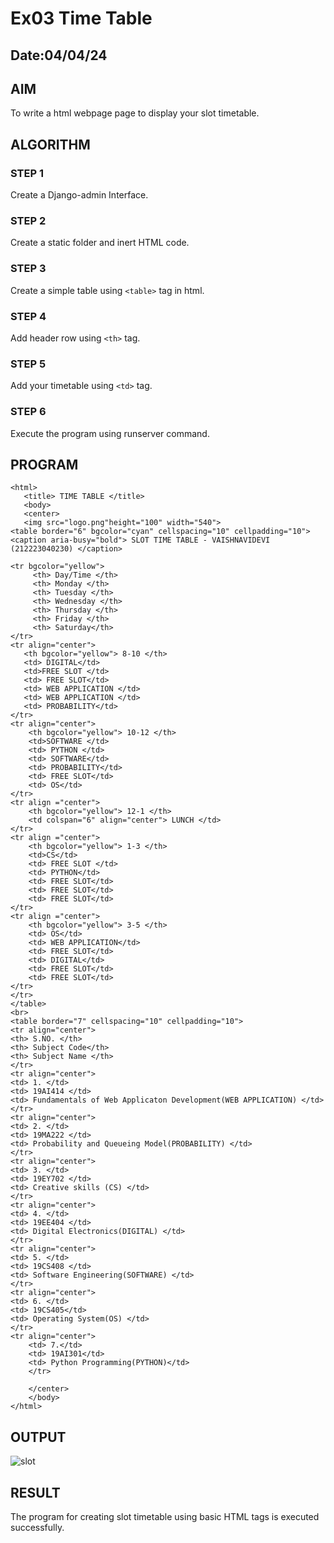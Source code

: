 # Ex03 Time Table
## Date:04/04/24

## AIM
To write a html webpage page to display your slot timetable.

## ALGORITHM
### STEP 1
Create a Django-admin Interface.

### STEP 2
Create a static folder and inert HTML code.

### STEP 3
Create a simple table using ```<table>``` tag in html.

### STEP 4
Add header row using ```<th>``` tag.

### STEP 5
Add your timetable using ```<td>``` tag.

### STEP 6
Execute the program using runserver command.

## PROGRAM
```
<html>
   <title> TIME TABLE </title>
   <body>
   <center>
   <img src="logo.png"height="100" width="540">
<table border="6" bgcolor="cyan" cellspacing="10" cellpadding="10">
<caption aria-busy="bold"> SLOT TIME TABLE - VAISHNAVIDEVI (212223040230) </caption>

<tr bgcolor="yellow">
     <th> Day/Time </th>
     <th> Monday </th>
     <th> Tuesday </th>
     <th> Wednesday </th>
     <th> Thursday </th>
     <th> Friday </th>
     <th> Saturday</th> 
</tr>
<tr align="center">
   <th bgcolor="yellow"> 8-10 </th>
   <td> DIGITAL</td>
   <td>FREE SLOT </td>
   <td> FREE SLOT</td>
   <td> WEB APPLICATION </td>
   <td> WEB APPLICATION </td>
   <td> PROBABILITY</td>
</tr>
<tr align="center">
    <th bgcolor="yellow"> 10-12 </th>
    <td>SOFTWARE </td>
    <td> PYTHON </td>
    <td> SOFTWARE</td>
    <td> PROBABILITY</td>
    <td> FREE SLOT</td>
    <td> OS</td>
</tr>
<tr align ="center">
    <th bgcolor="yellow"> 12-1 </th>
    <td colspan="6" align="center"> LUNCH </td>
</tr>
<tr align ="center">
    <th bgcolor="yellow"> 1-3 </th>
    <td>CS</td>
    <td> FREE SLOT </td>
    <td> PYTHON</td>
    <td> FREE SLOT</td>
    <td> FREE SLOT</td>
    <td> FREE SLOT</td>
</tr>
<tr align ="center">
    <th bgcolor="yellow"> 3-5 </th>
    <td> OS</td>
    <td> WEB APPLICATION</td>
    <td> FREE SLOT</td>
    <td> DIGITAL</td>
    <td> FREE SLOT</td>
    <td> FREE SLOT</td>
</tr>
</tr>
</table>
<br>
<table border="7" cellspacing="10" cellpadding="10">
<tr align="center">
<th> S.NO. </th>
<th> Subject Code</th>
<th> Subject Name </th>
</tr>
<tr align="center">
<td> 1. </td>
<td> 19AI414 </td>
<td> Fundamentals of Web Applicaton Development(WEB APPLICATION) </td>
</tr>
<tr align="center">
<td> 2. </td>
<td> 19MA222 </td>
<td> Probability and Queueing Model(PROBABILITY) </td>
</tr>
<tr align="center">
<td> 3. </td>
<td> 19EY702 </td>
<td> Creative skills (CS) </td>
</tr>
<tr align="center">
<td> 4. </td>
<td> 19EE404 </td>
<td> Digital Electronics(DIGITAL) </td>
</tr>
<tr align="center">
<td> 5. </td>
<td> 19CS408 </td>
<td> Software Engineering(SOFTWARE) </td>
</tr>
<tr align="center">
<td> 6. </td>
<td> 19CS405</td>
<td> Operating System(OS) </td>
</tr>
<tr align="center">
    <td> 7.</td>
    <td> 19AI301</td>
    <td> Python Programming(PYTHON)</td>
    </tr>
    
    </center>
    </body>
</html>
```

## OUTPUT
![slot](https://github.com/vaishnavidevi23013992/slot/assets/151864235/52974ab5-3d83-4102-b391-64beff3999c5)


## RESULT
The program for creating slot timetable using basic HTML tags is executed successfully.
